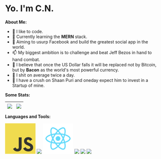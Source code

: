 # Yo. I'm C.N.

**About Me:** 
- 👀 I like to code.
- 🌱 Currently learning the **MERN** stack.
- 👋 Aiming to usurp Facebook and build the greatest social app in the world.
- 📫 My biggest ambition is to challenge and beat Jeff Bezos in hand to hand combat.
- 🥓 I believe that once the US Dollar falls it will be replaced not by Bitcoin, but by **Bacon** as the world's most powerful currency.
- 💩 I shit on average twice a day.
- 💞️ I have a crush on Shaan Puri and oneday expect him to invest in a Startup of mine.



**Some Stats:**

| <a href="https://github.com/anuraghazra/github-readme-stats"><img align="center" src="https://github-readme-stats.vercel.app/api?username=CN-M&theme=tokyonight&custom_title=C.N.'s Github Stats&show_icons=true&count_private=true&hide_border=true"/></a> | <a href="https://github.com/anuraghazra/convoychat"><img align="center" src="https://github-readme-stats.vercel.app/api/top-langs/?username=CN-M&layout=compact&hide_border=true"/></a> |
| ------------- | ------------- |

**Languages and Tools:** 

<img><img height="100" src="https://raw.githubusercontent.com/github/explore/80688e429a7d4ef2fca1e82350fe8e3517d3494d/topics/javascript/javascript.png"></coimgde>
<img><img height="100" src="https://images.ctfassets.net/mrop88jh71hl/55rrbZfwMaURHZKAUc5oOW/9e5fe805eb03135b82e962e92169ce6d/python-programming-language.png"></img>
<img><img height="100" src="https://raw.githubusercontent.com/github/explore/80688e429a7d4ef2fca1e82350fe8e3517d3494d/topics/react/react.png"></img>
<img><img height="100" src="https://expressjs.com/images/express-facebook-share.png"></img>
<img><img height="100" src="https://encrypted-tbn0.gstatic.com/images?q=tbn:ANd9GcSQ4vXlgApMA6WnF3rgrefW_p5BF6T0auS87Q&usqp=CAU.jpg"></img> 
<img><img height="100" src="https://1000logos.net/wp-content/uploads/2020/08/MongoDB-Emblem.jpg"></img>  

<!---
CN-M/CN-M is a ✨ special ✨ repository because its `README.md` (this file) appears on your GitHub profile.
You can click the Preview link to take a look at your changes.
--->
